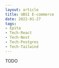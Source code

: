```yaml
---
layout: article
title: UBSI E-commerce
date: 2022-01-27
tags:
- Epita
- Tech-React
- Tech-Nest
- Tech-Postgres
- Tech-Tailwind
---
```


TODO
